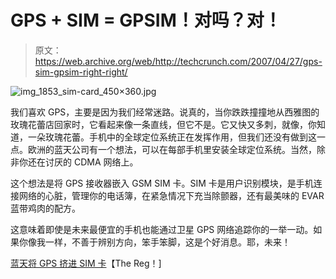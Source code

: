 # GPS + SIM = GPSIM！对吗？对！

> 原文：<https://web.archive.org/web/http://techcrunch.com/2007/04/27/gps-sim-gpsim-right-right/>

![img_1853_sim-card_450×360.jpg](img/1c1b7d3daa85f6bc5fe1120386158367.png)

我们喜欢 GPS，主要是因为我们经常迷路。说真的，当你跌跌撞撞地从西雅图的玫瑰花蕾店回家时，它看起来像一条直线，但它不是。它又快又多刺，就像，你知道，一朵玫瑰花蕾。手机中的全球定位系统正在发挥作用，但我们还没有做到这一点。欧洲的蓝天公司有一个想法，可以在每部手机里安装全球定位系统。当然，除非你还在讨厌的 CDMA 网络上。

这个想法是将 GPS 接收器嵌入 GSM SIM 卡。SIM 卡是用户识别模块，是手机连接网络的心脏，管理你的电话簿，在紧急情况下充当除颤器，还有最美味的 EVAR 蓝带鸡肉的配方。

这意味着即使是未来最便宜的手机也能通过卫星 GPS 网络追踪你的一举一动。如果你像我一样，不善于辨别方向，笨手笨脚，这是个好消息。耶，未来！

[蓝天将 GPS 挤进 SIM 卡](https://web.archive.org/web/20140311001823/http://www.theregister.com/2007/04/26/gps_sim/)【The Reg！]